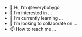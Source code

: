 - 👋 Hi, I’m @everybobygo
- 👀 I’m interested in ...
- 🌱 I’m currently learning ...
- 💞️ I’m looking to collaborate on ...
- 📫 How to reach me ...

<!---
everybobygo/everybobygo is a ✨ special ✨ repository because its `README.md` (this file) appears on your GitHub profile.
You can click the Preview link to take a look at your changes.
--->
